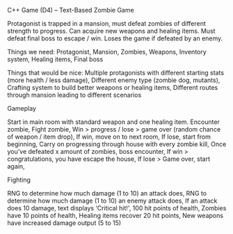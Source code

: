 C++ Game (D4) – Text-Based Zombie Game

Protagonist is trapped in a mansion, must defeat zombies of different strength to progress. Can acquire new weapons and healing items. Must defeat final boss to escape / win. Loses the game if defeated by an enemy.

Things we need:
Protagonist, 
Mansion,
Zombies,
Weapons,
Inventory system,
Healing items,
Final boss

Things that would be nice:
Multiple protagonists with different starting stats (more health / less damage),
Different enemy type (zombie dog, mutants),
Crafting system to build better weapons or healing items,
Different routes through mansion leading to different scenarios 

Gameplay

Start in main room with standard weapon and one healing item.
Encounter zombie,
Fight zombie,
Win > progress / lose > game over (random chance of weapon / item drop),
If win, move on to next room, 
If lose, start from beginning, 
Carry on progressing through house with every zombie kill,
Once you’ve defeated x amount of zombies, boss encounter, 
If win > congratulations, you have escape the house, 
If lose > Game over, start again,

Fighting

RNG to determine how much damage (1 to 10) an attack does, 
RNG to determine how much damage (1 to 10) an enemy attack does,
If an attack does 10 damage, text displays ‘Critical hit!',
100 hit points of health,
Zombies have 10 points of health,
Healing items recover 20 hit points,
New weapons have increased damage output (5 to 15) 



